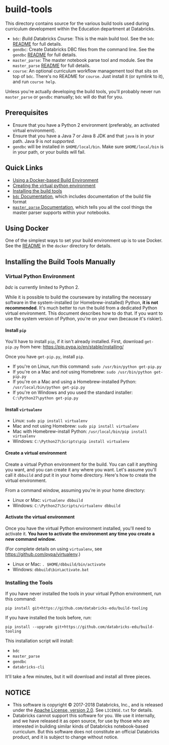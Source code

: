 # build-tools

This directory contains source for the various build tools used during
curriculum development within the Education department at Databricks.

* `bdc`: *B*uild *D*atabricks *C*ourse: This is the main build tool. See
  the `bdc` [README](bdc/README.md) for full details.
* `gendbc`: Create Databricks DBC files from the command line.  See
  the `gendbc` [README](gendbc/README.md) for full details.
* `master_parse`: The master notebook parse tool and module. See the
  `master_parse` [README](master_parse/README.md) for full details.
* `course`: An optional curriculum workflow management tool that sits on top
  of `bdc`. There's no README for `course`. Just install it (or symlink to
  it), and run `course help`.

Unless you're actually developing the build tools, you'll probably never run
`master_parse` or `gendbc` manually; `bdc` will do that for you.

## Prerequisites

* Ensure that you have a Python 2 environment (preferably, an activated virtual
  environment).
* Ensure that you have a Java 7 or Java 8 JDK and that `java` is in your path.
  Java 9 is _not supported._ 
* `gendbc` will be installed in `$HOME/local/bin`. Make sure `$HOME/local/bin` 
  is in your path, or your builds will fail.
  
## Quick Links

* [Using a Docker-based Build Environment](#using-docker)
* [Creating the virtual python environment](#virtual-python-environment)
* [Installing the build tools](#installing-the-build-tools)
* [`bdc` Documentation](bdc/README.md), which includes documentation of the build
  file format
* [`master_parse` Documentation](master_parse/README.md), which tells you all
  the cool things the master parser supports within your notebooks.

## Using Docker

One of the simplest ways to set your build environment up is to use Docker.
See the [README](docker/README.md) in the `docker` directory for details.

## Installing the Build Tools Manually

### Virtual Python Environment

_bdc_ is currently limited to Python 2.

While it is possible to build the courseware by installing the necessary
software in the system-installed (or Homebrew-installed) Python, **it is not
recommended**. It's much better to run the build from a dedicated Python
virtual environment. This document describes how to do that. If you want to
use the system version of Python, you're on your own (because it's
riskier).

#### Install `pip`

You'll have to install `pip`, if it isn't already installed. First,
download `get-pip.py` from here:
<https://pip.pypa.io/en/stable/installing/>

Once you have `get-pip.py`, install `pip`.

* If you're on Linux, run this command: `sudo /usr/bin/python get-pip.py`
* If you're on a Mac and _not_ using Homebrew: `sudo /usr/bin/python get-pip.py`
* If you're on a Mac and using a Homebrew-installed Python: `/usr/local/bin/python get-pip.py`
* If you're on Windows and you used the standard installer: `C:\Python27\python get-pip.py`

#### Install `virtualenv`

* Linux: `sudo pip install virtualenv`
* Mac and not using Homebrew: `sudo pip install virtualenv`
* Mac with Homebrew-install Python: `/usr/local/bin/pip install virtualenv`
* Windows: `C:\Python27\Scripts\pip install virtualenv`

#### Create a virtual environment

Create a virtual Python environment for the build. You can call it anything
you want, and you can create it any where you want. Let's assume you'll
call it `dbbuild` and put it in your home directory. Here's how to create
the virtual environment.

From a command window, assuming you're in your home directory:

* Linux or Mac: `virtualenv dbbuild`
* Windows: `C:\Python27\Scripts/virtualenv dbbuild`

#### Activate the virtual environment

Once you have the virtual Python environment installed, you'll need to
activate it. **You have to activate the environment any time you create a
new command window.**

(For complete details on using `virtualenv`, see <https://github.com/pypa/virtualenv>.)

* Linux or Mac: `. $HOME/dbbuild/bin/activate`
* Windows: `dbbuild\bin\activate.bat`


### Installing the Tools

If you have never installed the tools in your virtual Python environment, run
this command:

```
pip install git+https://github.com/databricks-edu/build-tooling
```

If you have installed the tools before, run:

```
pip install --upgrade git+https://github.com/databricks-edu/build-tooling
```

This installation script will install:

* `bdc`
* `master_parse`
* `gendbc`
* `databricks-cli`

It'll take a few minutes, but it will download and install all three pieces.


## NOTICE

* This software is copyright © 2017-2018 Databricks, Inc., and is released under
  the [Apache License, version 2.0](https://www.apache.org/licenses/). See
  `LICENSE.txt` for details.
* Databricks cannot support this software for you. We use it internally,
  and we have released it as open source, for use by those who are
  interested in building similar kinds of Databricks notebook-based
  curriculum. But this software does not constitute an official Databricks
  product, and it is subject to change without notice.
